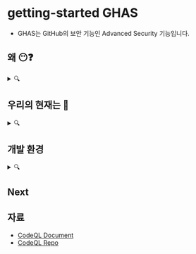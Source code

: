 # getting-started GHAS   
- GHAS는 GitHub의 보안 기능인 Advanced Security 기능입니다. 


## 왜 😶❓ 
<details><summary> 🔍 </summary>
<p>

- 오픈소스 프로젝트는 이미 대세 <br>
- 상용 코드들의 90%가 오픈소스에 의존 
- 오픈소스의 Contributor 누군가가 Enterprise 상용코드에 보안 위협을 심을 수 있습니다 : **소프트웨어 공급망 공격**
- 보안은 **[공동책임](WhySecurity.md)** 입니다.
   
</p>
</details>

## 우리의 현재는 🧐
<details><summary>🔍</summary>
<p>

* 현재 보안 상태는 🤔 
  * 현재 사용되는 도구> 좋은점.. 필요한점..  
  * 아쉬운 부분들?
* 개발자와 보안팀이 어떻게 일하나요? 🖥️
  * 어떻게 협력하죠? 
  * 문제점 발견에서 복구까지의 시간은 ? (MTTR)
  * 보안취약성을 해결하는데 얼마나 효율적으로 일하나요? ⏳
  * Dev에서 느끼는 어려운 점들은?  
  * 30일 이상 오픈되어 있는 취약성은 얼마나..?(%) 📆
* 현재의 SAST / DAST/Secret Scanning 도구들은?
  * 얼마나 오래 사용되어왔는지/어느 팀이 own
  * 좋은점과, 개선이 필요한 부분
  * 도구를 개발/관리/유지하기 위해 필요한 노력은? 
  * 만약 현재 도구가 없다면, 무엇이, 어떤 목적을 위해 🎛️ ? 

</p>
</details>

## 개발 환경
<details><summary>🔍</summary>
<p>
   
* 사용되는 languages/frameworks 
  * see [Supported Languages and Frameworks](https://codeql.github.com/docs/codeql-overview/supported-languages-and-frameworks/)
  * 우선순위 
   
</p>
</details>

## Next

## 자료
- [CodeQL Document](https://codeql.github.com/docs/)
- [CodeQL Repo](https://github.com/github/codeql)
